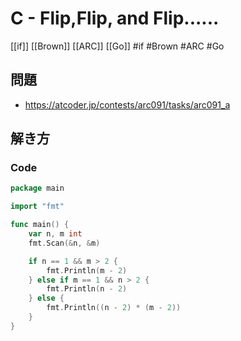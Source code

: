# C - Flip,Flip, and Flip......
[[if]] [[Brown]] [[ARC]] [[Go]]
#if #Brown #ARC #Go 

## 問題
- https://atcoder.jp/contests/arc091/tasks/arc091_a

## 解き方
### Code
```go
package main

import "fmt"

func main() {
	var n, m int
	fmt.Scan(&n, &m)

	if n == 1 && m > 2 {
		fmt.Println(m - 2)
	} else if m == 1 && n > 2 {
		fmt.Println(n - 2)
	} else {
		fmt.Println((n - 2) * (m - 2))
	}
}
```
